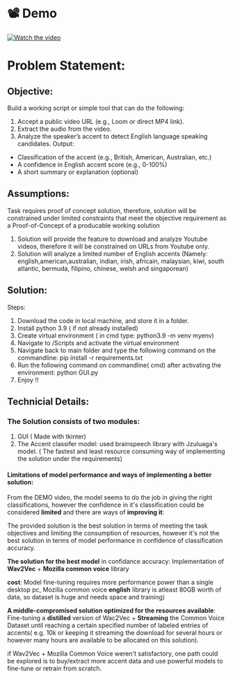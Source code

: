# 📽️ Demo

[![Watch the video](https://i9.ytimg.com/vi/ONuoW3pODB8/mqdefault.jpg?sqp=COjI4MEG-oaymwEmCMACELQB8quKqQMa8AEB-AH-CYAC0AWKAgwIABABGGUgZShlMA8=&rs=AOn4CLAeVU6TuxeV9GMUUNvnmKDiNjV7oA)](https://youtu.be/ONuoW3pODB8)


# Problem Statement:

## Objective:
Build a working script or simple tool that can do the following:
1. Accept a public video URL (e.g., Loom or direct MP4 link).
2. Extract the audio from the video.
3. Analyze the speaker’s accent to detect English language speaking candidates. 
Output:
  - Classification of the accent (e.g., British, American, Australian, etc.)
  - A confidence in English accent score (e.g., 0-100%)
  - A short summary or explanation (optional)


## Assumptions:
Task requires proof of concept solution, therefore, solution will be constrained under limited constraints that meet the objective requirement as a Proof-of-Concept of a producable working solution

1) Solution will provide the feature to download and analyze Youtube videos, therefore it will be constrained on URLs from Youtube only.
2) Solution will analyze a limited number of English accents (Namely: english,american,australian, indian, irish, africain, malaysian, kiwi, south atlantic, bermuda, filipino, chinese, welsh and singaporean)

## Solution:
Steps:

1) Download the code in local machine, and store it in a folder.
2) Install python 3.9 ( if not already installed)
3) Create virtual environment ( in cmd type: python3.9 -m venv myenv) 
4) Navigate to /Scripts and activate the virtual environment
5) Navigate back to main folder and type the following command on the commandline: pip install -r requirements.txt
6) Run the following command on commandline( cmd) after activating the environment: python GUI.py
7) Enjoy !!

## Technicial Details:
### The Solution consists of two modules:
1) GUI ( Made with tkinter)
2) The Accent classifer model: used brainspeech library with Jzuluaga's model. ( The fastest and least resource consuming way of implementing the solution under the requirements)

#### Limitations of model performance and ways of implementing a better solution:
From the DEMO video, the model seems to do the job in giving the right classifications, however the confidence in it's classification could be considered __limited__ and there are ways of __improving it__:

The provided solution is the best solution in terms of meeting the task objectives and limiting the consumption of resources, however it's not the best solution in terms of model performance in confidence of classification accuracy.

__The solution for the best model__ in confidance accuracy: Implementation of __Wav2Vec__ + __Mozilla  common voice__ library

__cost__: Model fine-tuning requires more performance power than a single desktop pc, Mozilla common voice __english__ library is atleast 80GB worth of data, so dataset is huge and needs space and training)

__A middle-compromised solution optimized for the resources available__: Fine-tuning a __distilled__ version of Wac2Vec + __Streaming__ the Common Voice Dataset until reaching a certain specified number of labeled entries of accents( e.g. 10k or keeping it streaming the download for several hours or however many hours are available to be allocated on this solution).

if Wav2Vec + Mozilla Common Voice weren't satisfactory, one path could be explored is to buy/extract more accent data and use powerful models to fine-tune or retrain from scratch.

